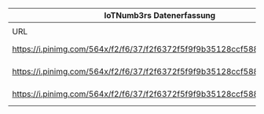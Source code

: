 |IoTNumb3rs Datenerfassung|||||||||||
| ---- | ---- | ---- | ---- | ---- | ---- | ---- | ---- | ---- | ---- | ---- |
||||||||||||
|URL|home_url|filename|device_class|device_count|market_class|market_volume|prognosis_year|publication_year|authorship_class|Dropbox folder|
|https://i.pinimg.com/564x/f2/f6/37/f2f6372f5f9f9b35128ccf58832d47b5.jpg|https://rickscloud.com/internet-of-things-trends-infographic/|file6_f2f6372f5f9f9b35128ccf58832d47b5.jpg|generic IoT|2E+11|||2020|2014|Blogger|MariaMarg/20190106-1800|
|https://i.pinimg.com/564x/f2/f6/37/f2f6372f5f9f9b35128ccf58832d47b5.jpg|https://rickscloud.com/internet-of-things-trends-infographic/|file6_f2f6372f5f9f9b35128ccf58832d47b5.jpg|||revenue|4.8E+12|2012|2014|Blogger|MariaMarg/20190106-1800|
|https://i.pinimg.com/564x/f2/f6/37/f2f6372f5f9f9b35128ccf58832d47b5.jpg|https://rickscloud.com/internet-of-things-trends-infographic/|file6_f2f6372f5f9f9b35128ccf58832d47b5.jpg|||revenue|8.9E+12|2020|2014|Blogger|MariaMarg/20190106-1800|
